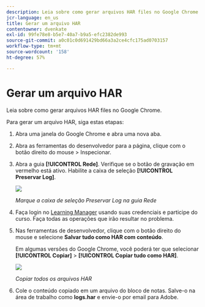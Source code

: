 ```yaml
---
description: Leia sobre como gerar arquivos HAR files no Google Chrome.
jcr-language: en_us
title: Gerar um arquivo HAR
contentowner: dvenkate
exl-id: 99fe78e8-b5e7-40a7-b9a5-efc2382de993
source-git-commit: a0c01c0d691429bd66a3a2ce4cfc175ad0703157
workflow-type: tm+mt
source-wordcount: '158'
ht-degree: 57%

---
```


# Gerar um arquivo HAR

Leia sobre como gerar arquivos HAR files no Google Chrome.

Para gerar um arquivo HAR, siga estas etapas:

1. Abra uma janela do Google Chrome e abra uma nova aba.
1. Abra as ferramentas do desenvolvedor para a página, clique com o botão direito do mouse > Inspecionar.
1. Abra a guia **[!UICONTROL Rede]**. Verifique se o botão de gravação em vermelho está ativo. Habilite a caixa de seleção **[!UICONTROL Preservar Log]**.

   ![](assets/preserve-log-checkbox.png)

   *Marque a caixa de seleção Preservar Log na guia Rede*

1. Faça login no [Learning Manager](https://learningmanager.adobe.com/acapindex.html) usando suas credenciais e participe do curso. Faça todas as operações que irão resultar no problema.
1. Nas ferramentas de desenvolvedor, clique com o botão direito do mouse e selecione **Salvar tudo como HAR com conteúdo**.

   Em algumas versões do Google Chrome, você poderá ter que selecionar **[!UICONTROL Copiar]** > **[!UICONTROL Copiar tudo como HAR]**.

   ![](assets/copy-hra.png)

   *Copiar todos os arquivos HAR*

1. Cole o conteúdo copiado em um arquivo do bloco de notas. Salve-o na área de trabalho como **logs.har** e envie-o por email para Adobe.
